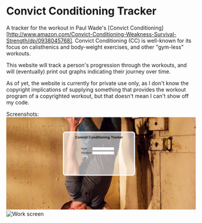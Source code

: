 # Convict Conditioning Tracker

A tracker for the workout in Paul Wade's [Convict Conditioning][http://www.amazon.com/Convict-Conditioning-Weakness-Survival-Strength/dp/0938045768]. Convict Conditioning (CC) is well-known for its focus on calisthenics and body-weight exercises, and other "gym-less" workouts.

This website will track a person's progression through the workouts, and will (eventually) print out graphs indicating their journey over time.

As of yet, the website is currently for private use only, as I don't know the copyright implications of supplying something that provides the workout program of a copyrighted workout, but that doesn't mean I can't show off my code.

Screenshots:
![Login screen](pictures/login.jpg)
![Work screen](pictures/activepage.jpb)